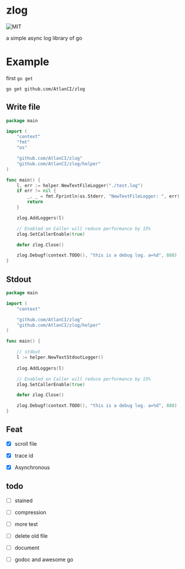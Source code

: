 # zlog
![MIT](https://img.shields.io/github/license/AtlanCI/zlog)

a simple async log library of go

# Example

first `go get`

```shell
go get github.com/AtlanCI/zlog
```

## Write file

```go
package main

import (
	"context"
	"fmt"
	"os"

	"github.com/AtlanCI/zlog"
	"github.com/AtlanCI/zlog/helper"
)

func main() {
	l, err := helper.NewTextFileLogger("./test.log")
	if err != nil {
		_, _ = fmt.Fprintln(os.Stderr, "NewTextFileLogger: ", err)
		return
	}

	zlog.AddLoggers(l)

	// Enabled on Caller will reduce performance by 15%
	zlog.SetCallerEnable(true)

	defer zlog.Close()

	zlog.Debugf(context.TODO(), "this is a debug log. a=%d", 888)
}

```
## Stdout
```go
package main

import (
	"context"

	"github.com/AtlanCI/zlog"
	"github.com/AtlanCI/zlog/helper"
)

func main() {

	// stdout 
	l := helper.NewTextStdoutLogger()
	
	zlog.AddLoggers(l)

	// Enabled on Caller will reduce performance by 15%
	zlog.SetCallerEnable(true)

	defer zlog.Close()

	zlog.Debugf(context.TODO(), "this is a debug log. a=%d", 888)
}
```
## Feat

- [x] scroll file

- [x] trace id

- [x] Asynchronous

## todo

- [ ] stained

- [ ] compression

- [ ] more test

- [ ] delete old file

- [ ] document

- [ ] godoc and awesome go
